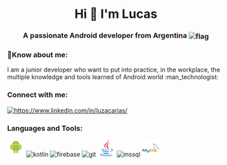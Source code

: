 <h1 align="center">Hi 👋 I'm Lucas</h1>
<h3 align="center">A passionate Android developer from Argentina
<img align="center" src="https://cdn-icons-png.flaticon.com/512/330/330487.png" alt="flag" width="30" height="30"/> 
</h3>

<h3 align="left">📄Know about me:</h3>
<p align="left">
I am a junior developer who want to put into practice, in the workplace, the multiple knowledge and tools learned of Android world :man_technologist:
</p>

<h3 align="left">Connect with me:</h3>
<p align="left">
<a href="https://linkedin.com/in/luzacarias/" target="blank"><img align="center" src="https://raw.githubusercontent.com/rahuldkjain/github-profile-readme-generator/master/src/images/icons/Social/linked-in-alt.svg" alt="https://www.linkedin.com/in/luzacarias/" height="30" width="40" /></a>
</p>

<h3 align="left">Languages and Tools:</h3>
<p align="left">
<img src="https://raw.githubusercontent.com/devicons/devicon/master/icons/android/android-original-wordmark.svg" alt="android" width="40" height="40"/> 
<img src="https://www.vectorlogo.zone/logos/kotlinlang/kotlinlang-icon.svg" alt="kotlin" width="40" height="40"/>
<img src="https://www.vectorlogo.zone/logos/firebase/firebase-icon.svg" alt="firebase" width="40" height="40"/>
<img src="https://www.vectorlogo.zone/logos/git-scm/git-scm-icon.svg" alt="git" width="40" height="40"/>
<img src="https://raw.githubusercontent.com/devicons/devicon/master/icons/java/java-original.svg" alt="java" width="40" height="40"/>
<img src="https://www.svgrepo.com/show/303229/microsoft-sql-server-logo.svg" alt="mssql" width="40" height="40"/>
<img src="https://raw.githubusercontent.com/devicons/devicon/master/icons/mysql/mysql-original-wordmark.svg" alt="mysql" width="40" height="40"/>
</p>
